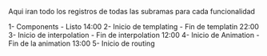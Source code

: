 Aqui iran todo los registros de todas las subramas para cada funcionalidad

1- Components - Listo 14:00
2- Inicio de templating - Fin de templatin 22:00
3- Inicio de interpolation - Fin de interpolation 12:00
4- Inicio de Animation - Fin de la animation 13:00
5- Inicio de routing 

